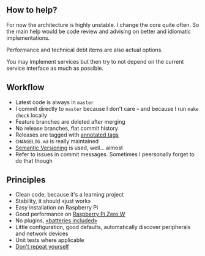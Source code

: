 ## How to help?

For now the architecture is highly unstable. I change the core quite often. So the main help would be code review and advising on better and idiomatic implementations.

Performance and technical debt items are also actual options.

You may implement services but then try to not depend on the current service interface as much as possible.

## Workflow

- Latest code is always in `master`
- I commit directly to `master` because I don't care – and because I run `make check` locally
- Feature branches are deleted after merging
- No release branches, flat commit history
- Releases are tagged with [annotated tags](https://git-scm.com/book/en/v2/Git-Basics-Tagging)
- `CHANGELOG.md` is really maintained
- [Semantic Versioning](https://semver.org/) is used, well… almost
- Refer to issues in commit messages. Sometimes I peersonally forget to do that though

## Principles

- Clean code, because it's a learning project
- Stability, it should «just work»
- Easy installation on Raspberry Pi
- Good performance on [Raspberry Pi Zero W](https://www.raspberrypi.org/products/raspberry-pi-zero-w/)
- No plugins, [«batteries included»](https://en.wikipedia.org/wiki/Batteries_Included)
- Little configuration, good defaults, automatically discover peripherals and network devices
- Unit tests where applicable
- [Don't repeat yourself](https://en.wikipedia.org/wiki/Don%27t_repeat_yourself)
